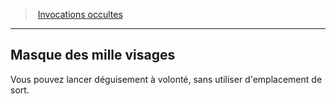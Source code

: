 ﻿---
!Generic
Id: warlock_occultsummons_hd.md#masque-des-mille-visages
ParentLink: warlock_occultsummons_hd.md#invocations-occultes
Name: Masque des mille visages
ParentName: Invocations occultes
NameLevel: 2
---
> [Invocations occultes](hd_warlock_occultsummons.md)

---

## Masque des mille visages

Vous pouvez lancer déguisement à volonté, sans utiliser d'emplacement de sort.

